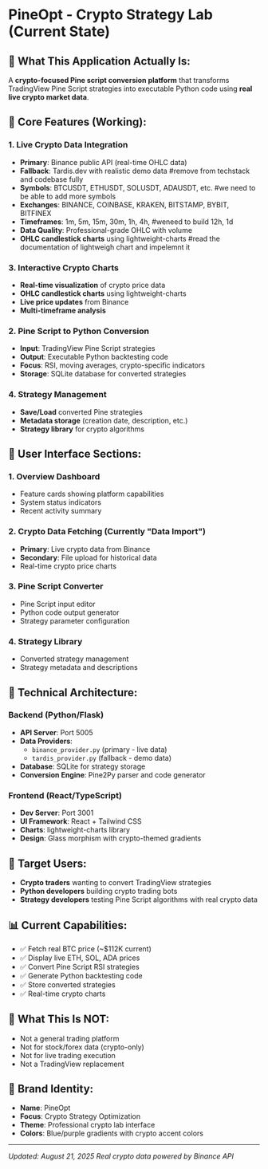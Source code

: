# PineOpt - Crypto Strategy Lab (Current State)

## 🎯 **What This Application Actually Is:**
A **crypto-focused Pine script conversion platform** that transforms TradingView Pine Script strategies into executable Python code using **real live crypto market data**.

## 🚀 **Core Features (Working):**

### **1. Live Crypto Data Integration**
- **Primary**: Binance public API (real-time OHLC data)
- **Fallback**: Tardis.dev with realistic demo data #remove from techstack and codebase fully
- **Symbols**: BTCUSDT, ETHUSDT, SOLUSDT, ADAUSDT, etc. #we need to be able to add more symbols 
- **Exchanges**: BINANCE, COINBASE, KRAKEN, BITSTAMP, BYBIT, BITFINEX
- **Timeframes**: 1m, 5m, 15m, 30m, 1h, 4h, #weneed to build 12h, 1d
- **Data Quality**: Professional-grade OHLC with volume
- **OHLC candlestick charts** using lightweight-charts #read the documentation of lightweigh chart and impelemnt it 


### **3. Interactive Crypto Charts**
- **Real-time visualization** of crypto price data
- **OHLC candlestick charts** using lightweight-charts
- **Live price updates** from Binance
- **Multi-timeframe analysis**

### **2. Pine Script to Python Conversion**
- **Input**: TradingView Pine Script strategies
- **Output**: Executable Python backtesting code
- **Focus**: RSI, moving averages, crypto-specific indicators
- **Storage**: SQLite database for converted strategies



### **4. Strategy Management**
- **Save/Load** converted Pine strategies
- **Metadata storage** (creation date, description, etc.)
- **Strategy library** for crypto algorithms

## 🎨 **User Interface Sections:**

### **1. Overview Dashboard**
- Feature cards showing platform capabilities
- System status indicators
- Recent activity summary

### **2. Crypto Data Fetching** (Currently "Data Import")
- **Primary**: Live crypto data from Binance
- **Secondary**: File upload for historical data
- Real-time crypto price charts

### **3. Pine Script Converter** 
- Pine Script input editor
- Python code output generator
- Strategy parameter configuration

### **4. Strategy Library**
- Converted strategy management
- Strategy metadata and descriptions

## 🔧 **Technical Architecture:**

### **Backend (Python/Flask)**
- **API Server**: Port 5005
- **Data Providers**: 
  - `binance_provider.py` (primary - live data)
  - `tardis_provider.py` (fallback - demo data)
- **Database**: SQLite for strategy storage
- **Conversion Engine**: Pine2Py parser and code generator

### **Frontend (React/TypeScript)**
- **Dev Server**: Port 3001
- **UI Framework**: React + Tailwind CSS
- **Charts**: lightweight-charts library
- **Design**: Glass morphism with crypto-themed gradients

## 🎯 **Target Users:**
- **Crypto traders** wanting to convert TradingView strategies
- **Python developers** building crypto trading bots
- **Strategy developers** testing Pine Script algorithms with real crypto data

## 📊 **Current Capabilities:**
- ✅ Fetch real BTC price (~$112K current)
- ✅ Display live ETH, SOL, ADA prices
- ✅ Convert Pine Script RSI strategies
- ✅ Generate Python backtesting code
- ✅ Store converted strategies
- ✅ Real-time crypto charts

## 🚫 **What This Is NOT:**
- Not a general trading platform
- Not for stock/forex data (crypto-only)
- Not for live trading execution
- Not a TradingView replacement

## 🎨 **Brand Identity:**
- **Name**: PineOpt
- **Focus**: Crypto Strategy Optimization
- **Theme**: Professional crypto lab interface
- **Colors**: Blue/purple gradients with crypto accent colors

---

*Updated: August 21, 2025*
*Real crypto data powered by Binance API*